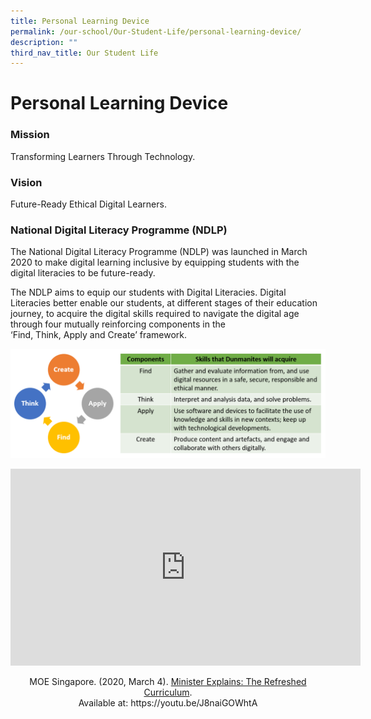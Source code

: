 ```yaml
---
title: Personal Learning Device
permalink: /our-school/Our-Student-Life/personal-learning-device/
description: ""
third_nav_title: Our Student Life
---
```

# Personal Learning Device

### Mission

Transforming Learners Through Technology.  

### Vision

Future-Ready Ethical Digital Learners.  

### National Digital Literacy Programme (NDLP)


The National Digital Literacy Programme (NDLP) was launched in March 2020 to make digital learning inclusive by equipping students with the digital literacies to be future-ready.

The NDLP aims to equip our students with Digital Literacies. Digital Literacies better enable our students, at different stages of their education journey, to acquire the digital skills required to navigate the digital age through four mutually reinforcing components in the ‘Find, Think, Apply and Create’ framework.

![](/images/Our%20Student%20Life/Personal%20Learning%20Device/Find%20Think%20Apply%20Create.png)

<iframe width="560" height="315" src="https://www.youtube.com/embed/J8naiGOWhtA" title="YouTube video player" frameborder="0" allow="accelerometer; autoplay; clipboard-write; encrypted-media; gyroscope; picture-in-picture" allowfullscreen></iframe>

<p style="text-align:center"> MOE Singapore. (2020, March 4). <u>Minister Explains: The Refreshed Curriculum</u>. <br> Available at: https://youtu.be/J8naiGOWhtA </p>